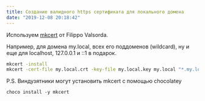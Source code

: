 ```yaml
---
title: Создание валидного https сертификата для локального домена
date: "2019-12-08 20:18:42"
---
```


Используем [mkcert](https://github.com/FiloSottile/mkcert) от Filippo Valsorda.

Например, для домена my.local, всех его поддоменов (wildcard), ну и еще для localhost, 127.0.0.1 и ::1 в подарок.

```bash
mkcert -install
mkcert -cert-file my.local.crt -key-file my.local.key my.local "*.my.local" localhost 127.0.0.1 ::1
```

P.S. Виндузятники могут установить mkcert с помощью chocolatey

```batch
choco install -y mkcert
```
